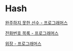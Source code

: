 # Hash

[완주하지 못한 선수 - 프로그래머스](./완주하지못한선수.md)

[전화번호 목록 - 프로그래머스](./전화번호목록.md)

[위장 - 프로그래머스](./위장.md)
